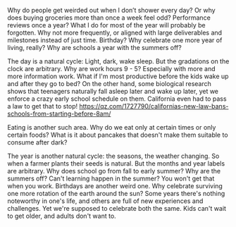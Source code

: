 Why do people get weirded out when I don’t shower every day? Or why does buying groceries more than once a week feel odd? Performance reviews once a year? What I do for most of the year will probably be forgotten. Why not more frequently, or aligned with large deliverables and milestones instead of just time. Birthday? Why celebrate one more year of living, really? Why are schools a year with the summers off?

The day is a natural cycle: Light, dark, wake sleep. But the gradations on the clock are arbitrary. Why are work hours 9 - 5? Especially with more and more information work. What if I'm most productive before the kids wake up and after they go to bed? On the other hand, some biological research shows that teenagers naturally fall asleep later and wake up later, yet we enforce a crazy early school schedule on them. California even had to pass a law to get that to stop!
https://qz.com/1727790/californias-new-law-bans-schools-from-starting-before-8am/

Eating is another such area. Why do we eat only at certain times or only certain foods? What is it about pancakes that doesn't make them suitable to consume after dark?

The year is another natural cycle: the seasons, the weather changing. So when a farmer plants their seeds is natural. But the months and year labels are arbitrary. Why does school go from fall to early summer? Why are the summers off? Can't learning happen in the summer? You won't get that when you work. Birthdays are another weird one. Why celebrate surviving one more rotation of the earth around the sun? Some years there's nothing noteworthy in one's life, and others are full of new experiences and challenges. Yet we're supposed to celebrate both the same. Kids can't wait to get older, and adults don't want to.
